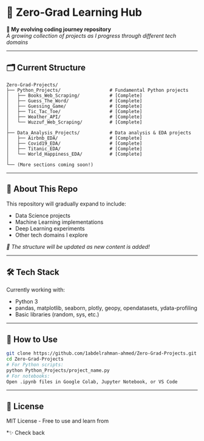 # 📂 Zero-Grad Learning Hub

**🚀 My evolving coding journey repository**  
_A growing collection of projects as I progress through different tech domains_

---

## 🗂 Current Structure

```
Zero-Grad-Projects/
├── Python_Projects/                  # Fundamental Python projects
│   ├── Books_Web_Scraping/           # [Complete]
│   ├── Guess_The_Word/               # [Complete]
│   ├── Guessing_Game/                # [Complete]
│   ├── Tic_Tac_Toe/                  # [Complete]
│   ├── Weather_API/                  # [Complete]
│   └── Wuzzuf_Web_Scraping/          # [Complete]
│
├── Data_Analysis_Projects/           # Data analysis & EDA projects
│   ├── Airbnb_EDA/                   # [Complete]
│   ├── Covid19_EDA/                  # [Complete]
│   ├── Titanic_EDA/                  # [Complete]
│   └── World_Happiness_EDA/          # [Complete]
│
└── (More sections coming soon!)
```

---

## 🌱 About This Repo

This repository will gradually expand to include:

- Data Science projects
- Machine Learning implementations
- Deep Learning experiments
- Other tech domains I explore

_🔔 The structure will be updated as new content is added!_

---

## 🛠️ Tech Stack

Currently working with:

- Python 3
- pandas, matplotlib, seaborn, plotly, geopy, opendatasets, ydata-profiling
- Basic libraries (random, sys, etc.)

---

## 📌 How to Use

```bash
git clone https://github.com/1abdelrahman-ahmed/Zero-Grad-Projects.git
cd Zero-Grad-Projects
# For Python scripts:
python Python_Projects/project_name.py
# For notebooks:
Open .ipynb files in Google Colab, Jupyter Notebook, or VS Code
```

---

## 📜 License

MIT License - Free to use and learn from

\*✨ Check back
